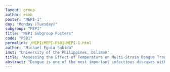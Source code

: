 ```yaml
---
layout: group
author: esmb
poster: "MEPI-1"
day: "Monday (Tuesday)"
subgroup: "MEPI"
title: "MEPI Subgroup Posters"
code: "PS01"
permalink: /MEPI/MEPI-PS01-MEPI-1.html
author: "Michael Eguia Subido"
inst: "University of the Philippines, Diliman"
title: "Assessing the Effect of Temperature on Multi-Strain Dengue Transmission Dynamics in the Philippines"
abstract: "Dengue is one of the most important infectious diseases with more than 55% of the world population at risk of acquiring the infection. Recent climate changes related to global warming have increased the potential risk of dengue outbreaks in the world. In this paper, we propose an SEIR model for the human population and an SEI model for the vector population by incorporating temperature-dependent parameters to describe the transmission dynamics of a multi-strain dengue model. Sensitivity analysis of both the constant and temperature-dependent parameters are performed to explore the effects of the changes in temperature on the multi-strain dengue transmission dynamics. The adapted model will then be investigated to describe the dengue epidemics that occurred in the Philippines in the year 2015-2018 using Philippine epidemiological and climatological data. We then test the identifiability of the proposed multi-strain dengue model using the reported dengue cases by morbidity week in the Philippines for the same year."
---
```

